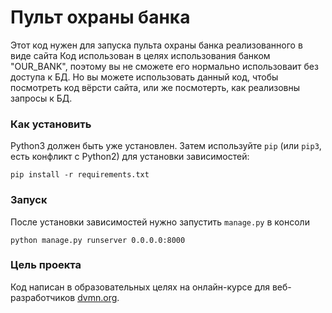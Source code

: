 # Пульт охраны банка

Этот код нужен для запуска пульта охраны банка реализованного в виде сайта
Код использован в целях использования банком "OUR_BANK", поэтому вы не сможете его нормально использоваит без доступа к БД.
Но вы можете использовать данный код, чтобы посмотреть код вёрсти сайта, или же посмотерть, как реализовны запросы к БД.

### Как установить

Python3 должен быть уже установлен.
Затем используйте `pip` (или `pip3`, есть конфликт с Python2) для установки зависимостей:
```
pip install -r requirements.txt
```

### Запуск 

После установки зависимостей нужно запустить `manage.py` в консоли
```
python manage.py runserver 0.0.0.0:8000
```

### Цель проекта

Код написан в образовательных целях на онлайн-курсе для веб-разработчиков [dvmn.org](https://dvmn.org/).
